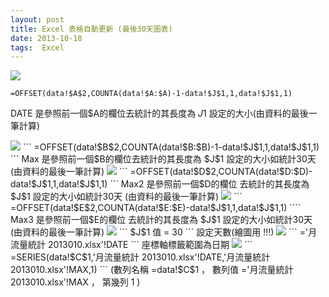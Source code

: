 ```yaml
---
layout: post
title: Excel 表格自動更新 (最後30天圖表)
date: 2013-10-18
tags:  Excel
---
```


<img src="/images/posts/Excel/p5.png">

```
=OFFSET(data!$A$2,COUNTA(data!$A:$A)-1-data!$J$1,1,data!$J$1,1)
```

DATE 是參照前一個$A的欄位去統計的其長度為 $J$1 設定的大小(由資料的最後一筆計算)


<img src="/images/posts/Excel/p6.png"> 
```
=OFFSET(data!$B$2,COUNTA(data!$B:$B)-1-data!$J$1,1,data!$J$1,1)
```
Max 是參照前一個$B的欄位去統計的其長度為 $J$1 設定的大小如統計30天 (由資料的最後一筆計算)

 
<img src="/images/posts/Excel/p7.png">  
```
=OFFSET(data!$D$2,COUNTA(data!$D:$D)-data!$J$1,1,data!$J$1,1)
```
Max2 是參照前一個$D的欄位 去統計的其長度為 $J$1 設定的大小如統計30天 (由資料的最後一筆計算)

 
<img src="/images/posts/Excel/p8.png">  
```
=OFFSET(data!$E$2,COUNTA(data!$E:$E)-data!$J$1,1,data!$J$1,1)
````
Max3 是參照前一個$E的欄位 去統計的其長度為 $J$1 設定的大小如統計30天 (由資料的最後一筆計算)

 
<img src="/images/posts/Excel/p9.png"> 
```
$J$1 值 = 30 
```
設定天數(繪圖用 !!!)

 
<img src="/images/posts/Excel/10.png"> 
```
='月流量統計 2013010.xlsx'!DATE
```
座標軸標籤範圍為日期 

 
<img src="/images/posts/Excel/p11.png"> 
```
=SERIES(data!$C$1,'月流量統計 2013010.xlsx'!DATE,'月流量統計 2013010.xlsx'!MAX,1)
```
(數列名稱 =data!$C$1 ，  數列值 ='月流量統計 2013010.xlsx'!MAX ，  第幾列  1 )

 
